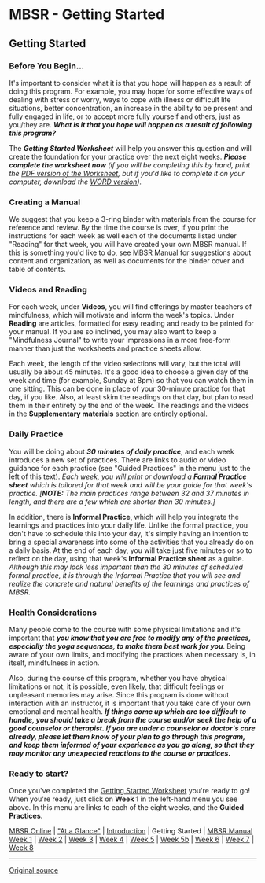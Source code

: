 MBSR - Getting Started
======================

Getting Started
---------------

### Before You Begin...  
It's important to consider what it is that you hope will happen as a result of
doing this program. For example, you may hope for some effective ways of
dealing with stress or worry, ways to cope with illness or difficult life
situations, better concentration, an increase in the ability to be present and
fully engaged in life, or to accept more fully yourself and others, just as
you/they are. **_What is it that you hope will happen as a result of following
this program?_**

The _**Getting Started Worksheet**_ will help you answer this question and will
create the foundation for your practice over the next eight weeks. **_Please
complete the worksheet now_** _(if you will be completing this by hand, print
the [PDF version of the Worksheet][38], but if you'd like to complete it on
your computer, download the [WORD version][39])._

### Creating a Manual  
We suggest that you keep a 3-ring binder with materials from the course for
reference and review. By the time the course is over, if you print the
instructions for each week as well each of the documents listed under "Reading"
for that week, you will have created your own MBSR manual. If this is something
you'd like to do, see [MBSR Manual][16] for suggestions about content and
organization, as well as documents for the binder cover and table of contents.

### Videos and Reading  
For each week, under **Videos**, you will find offerings by master teachers of
mindfulness, which will motivate and inform the week's topics. Under
**Reading** are articles, formatted for easy reading and ready to be printed
for your manual. If you are so inclined, you may also want to keep a
"Mindfulness Journal" to write your impressions in a more free-form manner than
just the worksheets and practice sheets allow.

Each week, the length of the video selections will vary, but the total will
usually be about 45 minutes. It's a good idea to choose a given day of the week
and time (for example, Sunday at 8pm) so that you can watch them in one
sitting. This can be done in place of your 30-minute practice for that day, if
you like. Also, at least skim the readings on that day, but plan to read them
in their entirety by the end of the week. The readings and the videos in the
**Supplementary materials** section are entirely optional.

### Daily Practice  
You will be doing about _**30 minutes of daily practice**_, and each week
introduces a new set of practices. There are links to audio or video guidance
for each practice (see "Guided Practices" in the menu just to the left of this
text). _Each week, you will print or download a **Formal Practice sheet** which
is tailored for that week and will be your guide for that week's practice.
[**NOTE:** The main practices range between 32 and 37 minutes in length, and
there are a few which are shorter than 30 minutes.]_

In addition, there is **Informal Practice**, which will help you integrate the
learnings and practices into your daily life. Unlike the formal practice, you
don't have to schedule this into your day, it's simply having an intention to
bring a special awareness into some of the activities that you already do on a
daily basis. At the end of each day, you will take just five minutes or so to
reflect on the day, using that week's **Informal Practice sheet** as a guide.
_Although this may look less important than the 30 minutes of scheduled formal
practice, it is through the Informal Practice that you will see and realize the
concrete and natural benefits of the learnings and practices of MBSR._

### Health Considerations  
Many people come to the course with some physical limitations and it's
important that _**you know that you are free to modify any of the practices,
especially the yoga sequences, to make them best work for you**_. Being aware
of your own limits, and modifying the practices when necessary is, in itself,
mindfulness in action.  
  
Also, during the course of this program, whether you have physical limitations
or not, it is possible, even likely, that difficult feelings or unpleasant
memories may arise. Since this program is done without interaction with an
instructor, it is important that you take care of your own emotional and mental
health. _**If things come up which are too difficult to handle, you should take
a break from the course and/or seek the help of a good counselor or therapist.
If you are under a counselor or doctor's care already, please let them know of
your plan to go through this program, and keep them informed of your experience
as you go along, so that they may monitor any unexpected reactions to the
course or practices.**_

### Ready to start?  
Once you've completed the [Getting Started Worksheet][38] you're ready to go!
When you're ready, just click on **Week 1** in the left-hand menu you see
above. In this menu are links to each of the eight weeks, and the **Guided
Practices.**  


[1]: http://palousemindfulness.com/art/docbox-translate-flip.jpg
[2]: http://palousemindfulness.com/art/clouds1_middle_570x22.jpg
[3]: http://palousemindfulness.com/art/logo-youtube_22.gif
[4]: http://palousemindfulness.com/art/logo-facebook_22.gif
[5]: http://palousemindfulness.com/art/clouds2_title_950x115.jpg
[6]: index.html
[7]: testimonials/index.html
[8]: graduates.html
[9]: resources.html
[10]: contact.html
[11]: quotes.html
[12]: whats-new.html
[13]: selfguidedMBSR_ataglance.md
[14]: selfguidedMBSR_week0.md
[15]: selfguidedMBSR_gettingstarted.md
[16]: selfguidedMBSR_manual.md
[17]: selfguidedMBSR_week1.md
[18]: selfguidedMBSR_week2.md
[19]: selfguidedMBSR_week3.md
[20]: selfguidedMBSR_week4.md
[21]: selfguidedMBSR_week5.md
[22]: selfguidedMBSR_week5b.md
[23]: selfguidedMBSR_week6.md
[24]: selfguidedMBSR_week7.md
[25]: selfguidedMBSR_week8.md
[26]: selfguidedMBSR_certificate.html
[27]: guidedmeditations.html
[28]: meditations/bodyscan.html
[29]: meditations/sittingmeditation.html
[30]: meditations/yoga1.html
[31]: meditations/yoga2.html
[32]: meditations/soften-soothe-allow.html
[33]: meditations/RAIN.html
[34]: meditations/mountain.html
[35]: meditations/lake.html
[36]: meditations/lovingkindness.html
[37]: meditations/silent30min.html
[38]: docs/gettingstarted.pdf
[39]: docs/gettingstarted.docx
[40]: http://palousemindfulness.com/art/gettingstarted_170.jpg
[41]: http://palousemindfulness.com/art/manual-photo_170.jpg

[MBSR Online](index.md) | ["At a Glance"][index] | [Introduction][intro] | Getting Started | [MBSR Manual][manual]  
[Week 1][w1] | [Week 2](selfguidedMBSR_week2.md) | [Week 3](selfguidedMBSR_week3.md) | [Week 4](selfguidedMBSR_week4.md) | [Week 5](selfguidedMBSR_week5.md) | [Week 5b](selfguidedMBSR_week5b.md) | [Week 6](selfguidedMBSR_week6.md) | [Week 7](selfguidedMBSR_week7.md) | [Week 8](selfguidedMBSR_week8.md)

[index]: selfguidedMBSR_ataglance.md
[intro]: selfguidedMBSR_week0.md
[started]: selfguidedMBSR_gettingstarted.md
[manual]: selfguidedMBSR_manual.md
[w1]: selfguidedMBSR_week1.md
[w2]: selfguidedMBSR_week2.md
[w3]: selfguidedMBSR_week3.md
[w4]: selfguidedMBSR_week4.md
[w5]: selfguidedMBSR_week5.md
[w5b]: selfguidedMBSR_week5b.md
[w6]: selfguidedMBSR_week6.md
[w7]: selfguidedMBSR_week7.md
[w8]: selfguidedMBSR_week8.md
-----

[Original source](http://palousemindfulness.com/selfguidedMBSR_gettingstarted.html "Permalink to MBSR - Getting Started")

